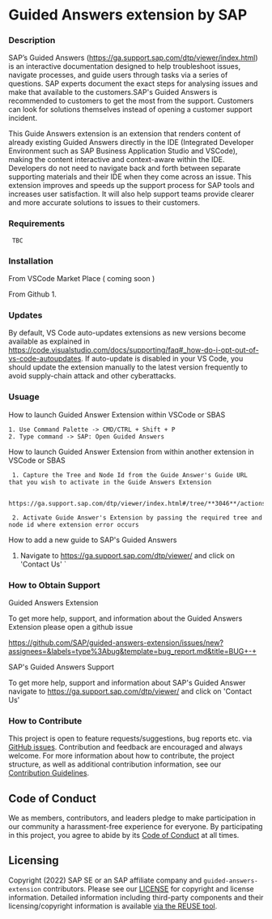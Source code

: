 
# Guided Answers extension by SAP


### Description
SAP’s Guided Answers (https://ga.support.sap.com/dtp/viewer/index.html) is an interactive documentation designed to help troubleshoot issues, navigate processes, and guide users through tasks via a series of questions.  SAP experts document the exact steps for analysing issues and make that available to the customers.SAP's Guided Answers is recommended to customers to get the most from the support. Customers can look for solutions themselves instead of opening a customer support incident.
 
This Guide Answers extension is an extension that renders content of already existing Guided Answers directly in the IDE (Integrated Developer Environment such as SAP Business Application Studio and VSCode), making the content interactive and context-aware within the IDE. Developers do not need to navigate back and forth between separate supporting materials and their IDE when they come across an issue.  This extension improves and speeds up the support process for SAP tools and increases user satisfaction. It will also help support teams provide clearer and more accurate solutions to issues to their customers. 

### Requirements

     TBC

### Installation

From VSCode Market Place ( coming soon )

From Github 
  1. 

### Updates 

By default, VS Code auto-updates extensions as new versions become available as explained in https://code.visualstudio.com/docs/supporting/faq#_how-do-i-opt-out-of-vs-code-autoupdates. If auto-update is disabled in your VS Code, you should update the extension manually to the latest version frequently to avoid supply-chain attack and other cyberattacks.

### Usuage 

 How to launch Guided Answer Extension within VSCode or SBAS 

    1. Use Command Palette -> CMD/CTRL + Shift + P
    2. Type command -> SAP: Open Guided Answers
    
 How to launch Guided Answer Extension from within another extension in VSCode or SBAS 
     
     1. Capture the Tree and Node Id from the Guide Answer's Guide URL that you wish to activate in the Guide Answers Extension
     
           https://ga.support.sap.com/dtp/viewer/index.html#/tree/**3046**/actions/**45995**

     2. Activate Guide Answer's Extension by passing the required tree and node id where extension error occurs
     
     
 How to add a new guide to SAP's Guided Answers
 
 1. Navigate to  https://ga.support.sap.com/dtp/viewer/ and click on 'Contact Us' 
`

### How to Obtain Support  

Guided Answers Extension

To get more help, support, and information about the Guided Answers Extension please open a github issue 

https://github.com/SAP/guided-answers-extension/issues/new?assignees=&labels=type%3Abug&template=bug_report.md&title=BUG+-+

SAP's Guided Answers Support 

To get more help, support and information about SAP's Guided Answer navigate to  https://ga.support.sap.com/dtp/viewer/ and click on 'Contact Us' 

### How to Contribute 

This project is open to feature requests/suggestions, bug reports etc. via [GitHub issues](https://github.com/SAP/guided-answers-extension/issues). Contribution and feedback are encouraged and always welcome. For more information about how to contribute, the project structure, as well as additional contribution information, see our [Contribution Guidelines](CONTRIBUTING.md).

## Code of Conduct

We as members, contributors, and leaders pledge to make participation in our community a harassment-free experience for everyone. By participating in this project, you agree to abide by its [Code of Conduct](CODE_OF_CONDUCT.md) at all times.

## Licensing

Copyright (2022) SAP SE or an SAP affiliate company and `guided-answers-extension` contributors. Please see our [LICENSE](LICENSE) for copyright and license information. Detailed information including third-party components and their licensing/copyright information is available [via the REUSE tool](https://api.reuse.software/info/github.com/SAP/guided-answers-extension).




